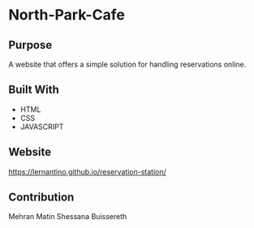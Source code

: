 # North-Park-Cafe

## Purpose
A website that offers a simple solution for handling reservations online.

## Built With
* HTML
* CSS
* JAVASCRIPT

## Website
https://lernantino.github.io/reservation-station/

## Contribution
Mehran Matin
Shessana Buissereth
